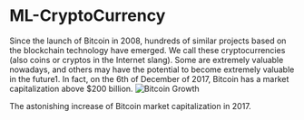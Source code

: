 # ML-CryptoCurrency
Since the launch of Bitcoin in 2008, hundreds of similar projects based on the blockchain technology have emerged. We call these cryptocurrencies (also coins or cryptos in the Internet slang). Some are extremely valuable nowadays, and others may have the potential to become extremely valuable in the future1. In fact, on the 6th of December of 2017, Bitcoin has a market capitalization above $200 billion.
![Bitcoin Growth](https://assets.datacamp.com/production/project_82/img/bitcoint_market_cap_2017.png)

The astonishing increase of Bitcoin market capitalization in 2017.
